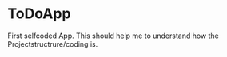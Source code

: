 # ToDoApp
First selfcoded App. This should help me to understand how the Projectstructrure/coding is. 
